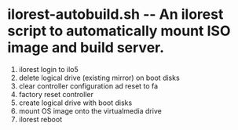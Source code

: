 # ilorest-autobuild.sh  -- An ilorest script to automatically mount ISO image and build server.

1) ilorest login to ilo5
2) delete logical drive (existing mirror) on boot disks
3) clear controller configuration ad reset to fa
4) factory reset controller
5) create logical drive with boot disks
6) mount OS image onto the virtualmedia drive
7) ilorest reboot
